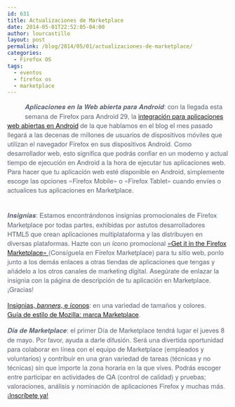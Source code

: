 ```yaml
---
id: 631
title: Actualizaciones de Marketplace
date: 2014-05-01T22:52:05-04:00
author: lourcastillo
layout: post
permalink: /blog/2014/05/01/actualizaciones-de-marketplace/
categories:
  - Firefox OS
tags:
  - eventos
  - firefox os
  - marketplace
---
```

<div style="line-height: 1.4;color: #5c6473;margin-top: 0;font-family: 'Helvetica Neue',Arial,Helvetica,sans-serif;font-size: 15px">
  <a href="https://click.e.mozilla.org/?qs=3ce57298a6c5ded9d96e2786dd8fcdb7da343cce85cfedaad3c1a459d3fd390afab3ee5d7241aaca" target="_blank"><img style="margin: 20px" src="https://ci3.googleusercontent.com/proxy/RkyE-C2Zd8TrYW9qe_Npg2tuD_CxEy3Vds0v8ODvrO-okk8uFWac01ojYmT_Io1D9tAr1q-4LE2n-ygPbiXrqPCVToWPFl6vEBKh4vft34DySmu62JpvZAwhyUPw4C5xubtwbjOqKLQjZAix9SElxwbU2WX1o1g=s0-d-e1-ft#http://image.e.mozilla.org/lib/fe9915707361037e75/m/2/firefox-marketplace_badge-orange_172_60.png" alt="" align="left" border="0" /></a> <strong><em>Aplicaciones en la Web abierta para Android</em></strong>: con la llegada esta semana de Firefox para Android 29, la <a href="https://click.e.mozilla.org/?qs=3ce57298a6c5ded98ab80bf16d6be897e817695ef624d5d5e5e58ab8f116b91a52455adb076fe51a" target="_blank">integración para aplicaciones web abiertas en Android</a> de la que hablamos en el blog el mes pasado llegará a las decenas de millones de usuarios de dispositivos móviles que utilizan el navegador Firefox en sus dispositivos Android. Como desarrollador web, esto significa que podrás confiar en un moderno y actual tiempo de ejecución en Android a la hora de ejecutar tus aplicaciones web. Para hacer que tu aplicación web esté disponible en Android, simplemente escoge las opciones «Firefox Mobile» o «Firefox Tablet» cuando envíes o actualices tus aplicaciones en Marketplace.<br /> <!--more-->
  
  <br /> <strong><em>Insignias</em></strong>: Estamos encontrándonos insignias promocionales de Firefox Marketplace por todas partes, exhibidas por astutos desarrolladores HTML5 que crean aplicaciones multiplataforma y las distribuyen en diversas plataformas. Hazte con un ícono promocional <a href="https://click.e.mozilla.org/?qs=3ce57298a6c5ded9d01b039b88c81aba651122ce976330158fb07eda952c7ad4073325feb3243ebf" target="_blank">«Get it in the Firefox Marketplace» </a> (Consíguela en Firefox Marketplace) para tu sitio web, ponlo junto a los demás enlaces a otras tiendas de aplicaciones que tengas y añádelo a los otros canales de marketing digital. Asegúrate de enlazar la insignia con la página de descripción de tu aplicación en Marketplace. ¡Gracias!
  
  <p>
    <a href="https://click.e.mozilla.org/?qs=3ce57298a6c5ded9610ebf0120fb887514983bbdff1124e04d32ff45eaddba6890cd2058345a3ed1" target="_blank">Insignias, <em>banners</em>, e íconos</a>: en una variedad de tamaños y colores.<br /> <a href="https://click.e.mozilla.org/?qs=3ce57298a6c5ded9c9e1a101532e833e052deb6fa98af5bda5958093be51874fe35045b517747dd2" target="_blank">Guía de estilo de Mozilla: marca Marketplace</a>.
  </p>
  
  <p>
    <strong><em>Día de Marketplace</em></strong>: el primer Día de Marketplace tendrá lugar el jueves 8 de mayo. Por favor, ayuda a darle difusión. Será una divertida oportunidad para colaborar en línea con el equipo de Marketplace (empleados y voluntarios) y contribuir en una gran variedad de tareas (técnicas y no técnicas) sin que importe la zona horaria en la que vives. Podrás escoger entre participar en actividades de QA (control de calidad) y pruebas; valoraciones, análisis y nominación de aplicaciones Firefox y muchas más. <a href="https://click.e.mozilla.org/?qs=3ce57298a6c5ded9b5493de492c26502f50c441ee5f44bfa0b3a4b5705fdede1a50afa3427159cf6" target="_blank">¡Inscríbete ya!</a></div>